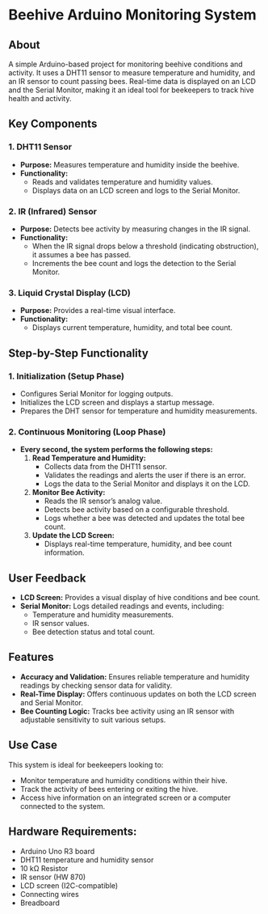 # Beehive Arduino Monitoring System

## About

A simple Arduino-based project for monitoring beehive conditions and activity. It uses a DHT11 sensor to measure temperature and humidity, and an IR sensor to count passing bees. Real-time data is displayed on an LCD and the Serial Monitor, making it an ideal tool for beekeepers to track hive health and activity.

## Key Components

### 1. **DHT11 Sensor**
- **Purpose:** Measures temperature and humidity inside the beehive.
- **Functionality:**
  - Reads and validates temperature and humidity values.
  - Displays data on an LCD screen and logs to the Serial Monitor.

### 2. **IR (Infrared) Sensor**
- **Purpose:** Detects bee activity by measuring changes in the IR signal.
- **Functionality:**
  - When the IR signal drops below a threshold (indicating obstruction), it assumes a bee has passed.
  - Increments the bee count and logs the detection to the Serial Monitor.

### 3. **Liquid Crystal Display (LCD)**
- **Purpose:** Provides a real-time visual interface.
- **Functionality:**
  - Displays current temperature, humidity, and total bee count.

## Step-by-Step Functionality

### **1. Initialization (Setup Phase)**
- Configures Serial Monitor for logging outputs.
- Initializes the LCD screen and displays a startup message.
- Prepares the DHT sensor for temperature and humidity measurements.

### **2. Continuous Monitoring (Loop Phase)**
- **Every second, the system performs the following steps:**
  1. **Read Temperature and Humidity:**
     - Collects data from the DHT11 sensor.
     - Validates the readings and alerts the user if there is an error.
     - Logs the data to the Serial Monitor and displays it on the LCD.
  2. **Monitor Bee Activity:**
     - Reads the IR sensor’s analog value.
     - Detects bee activity based on a configurable threshold.
     - Logs whether a bee was detected and updates the total bee count.
  3. **Update the LCD Screen:**
     - Displays real-time temperature, humidity, and bee count information.
     
## User Feedback
- **LCD Screen:** Provides a visual display of hive conditions and bee count.
- **Serial Monitor:** Logs detailed readings and events, including:
  - Temperature and humidity measurements.
  - IR sensor values.
  - Bee detection status and total count.

## Features
- **Accuracy and Validation:** Ensures reliable temperature and humidity readings by checking sensor data for validity.
- **Real-Time Display:** Offers continuous updates on both the LCD screen and Serial Monitor.
- **Bee Counting Logic:** Tracks bee activity using an IR sensor with adjustable sensitivity to suit various setups.


## Use Case
This system is ideal for beekeepers looking to:
- Monitor temperature and humidity conditions within their hive.
- Track the activity of bees entering or exiting the hive.
- Access hive information on an integrated screen or a computer connected to the system.

## Hardware Requirements:

   - Arduino Uno R3 board
   - DHT11 temperature and humidity sensor
   - 10 kΩ Resistor
   - IR sensor (HW 870)
   - LCD screen (I2C-compatible)
   - Connecting wires
   - Breadboard


